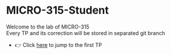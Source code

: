 # MICRO-315-Student

Welcome to the lab of MICRO-315
<br>
Every TP and its correction will be stored in separated git branch
- 👉 Click [here](https://github.com/EPFL-MICRO-315/TPs-Student/tree/TP1_Exercise) to jump to the first TP
